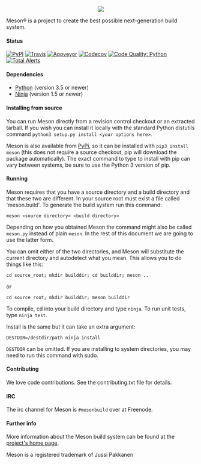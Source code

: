 <p align="center">
<img src="http://mesonbuild.com/assets/images/meson_logo.png">
</p>
Meson® is a project to create the best possible next-generation
build system.

#### Status

[![PyPI](https://img.shields.io/pypi/v/meson.svg)](https://pypi.python.org/pypi/meson)
[![Travis](https://travis-ci.org/mesonbuild/meson.svg?branch=master)](https://travis-ci.org/mesonbuild/meson)
[![Appveyor](https://ci.appveyor.com/api/projects/status/7jfaotriu8d8ncov?svg=true)](https://ci.appveyor.com/project/mesonbuild/meson)
[![Codecov](https://codecov.io/gh/mesonbuild/meson/coverage.svg?branch=master)](https://codecov.io/gh/mesonbuild/meson/branch/master)
[![Code Quality: Python](https://img.shields.io/lgtm/grade/python/g/mesonbuild/meson.svg?logo=lgtm&logoWidth=18)](https://lgtm.com/projects/g/mesonbuild/meson/context:python)
[![Total Alerts](https://img.shields.io/lgtm/alerts/g/mesonbuild/meson.svg?logo=lgtm&logoWidth=18)](https://lgtm.com/projects/g/mesonbuild/meson/alerts)

#### Dependencies

 - [Python](http://python.org) (version 3.5 or newer)
 - [Ninja](https://ninja-build.org) (version 1.5 or newer)

#### Installing from source

You can run Meson directly from a revision control checkout or an
extracted tarball. If you wish you can install it locally with the
standard Python distutils command `python3 setup.py install <your
options here>`.

Meson is also available from
[PyPi](https://pypi.python.org/pypi/meson), so it can be installed
with `pip3 install meson` (this does not require a source checkout,
pip will download the package automatically). The exact command to
type to install with pip can vary between systems, be sure to use the
Python 3 version of pip.

#### Running

Meson requires that you have a source directory and a build directory
and that these two are different. In your source root must exist a file
called 'meson.build'. To generate the build system run this command:

`meson <source directory> <build directory>`

Depending on how you obtained Meson the command might also be called
`meson.py` instead of plain `meson`. In the rest of this document we
are going to use the latter form.

You can omit either of the two directories, and Meson will substitute
the current directory and autodetect what you mean. This allows you to
do things like this:

`cd source_root; mkdir builddir; cd builddir; meson ..`

or

`cd source_root; mkdir builddir; meson builddir`

To compile, cd into your build directory and type `ninja`. To run unit
tests, type `ninja test`.

Install is the same but it can take an extra argument:

`DESTDIR=/destdir/path ninja install`

`DESTDIR` can be omitted. If you are installing to system directories,
you may need to run this command with sudo.


#### Contributing

We love code contributions. See the contributing.txt file for
details.


#### IRC

The irc channel for Meson is `#mesonbuild` over at Freenode.


#### Further info

More information about the Meson build system can be found at the
[project's home page](http://mesonbuild.com).

Meson is a registered trademark of Jussi Pakkanen
